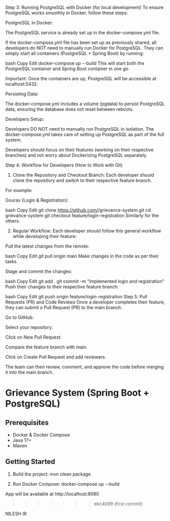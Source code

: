 
Step 3: Running PostgreSQL with Docker (for local development)
To ensure PostgreSQL works smoothly in Docker, follow these steps:

PostgreSQL in Docker:

The PostgreSQL service is already set up in the docker-compose.yml file.

If the docker-compose.yml file has been set up as previously shared, all developers do NOT need to manually run Docker for PostgreSQL. They can simply start all containers (PostgreSQL + Spring Boot) by running:

bash
Copy
Edit
docker-compose up --build
This will start both the PostgreSQL container and Spring Boot container in one go.

Important: Once the containers are up, PostgreSQL will be accessible at localhost:5432.

Persisting Data:

The docker-compose.yml includes a volume (pgdata) to persist PostgreSQL data, ensuring the database does not reset between reboots.

Developers Setup:

Developers DO NOT need to manually run PostgreSQL in isolation. The docker-compose.yml takes care of setting up PostgreSQL as part of the full system.

Developers should focus on their features (working on their respective branches) and not worry about Dockerizing PostgreSQL separately.

Step 4: Workflow for Developers (How to Work with Git)
1. Clone the Repository and Checkout Branch:
Each developer should clone the repository and switch to their respective feature branch.

For example:

Gourav (Login & Registration):

bash
Copy
Edit
git clone https://github.com/<your-username>/grievance-system.git
cd grievance-system
git checkout feature/login-registration
Similarly for the others.

2. Regular Workflow:
Each developer should follow this general workflow while developing their feature:

Pull the latest changes from the remote:

bash
Copy
Edit
git pull origin main
Make changes in the code as per their tasks.

Stage and commit the changes:

bash
Copy
Edit
git add .
git commit -m "Implemented login and registration"
Push their changes to their respective feature branch:

bash
Copy
Edit
git push origin feature/login-registration
Step 5: Pull Requests (PR) and Code Reviews
Once a developer completes their feature, they can submit a Pull Request (PR) to the main branch:

Go to GitHub.

Select your repository.

Click on New Pull Request.

Compare the feature branch with main.

Click on Create Pull Request and add reviewers.

The team can then review, comment, and approve the code before merging it into the main branch.


# Grievance System (Spring Boot + PostgreSQL)

## Prerequisites
- Docker & Docker Compose
- Java 17+
- Maven

## Getting Started

1. Build the project:
   mvn clean package

2. Run Docker Compose:
   docker-compose up --build

App will be available at http://localhost:8080
>>>>>>> ebc4099 (first commit)

NILESH IR